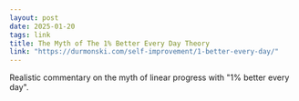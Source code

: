 ```yaml
---
layout: post
date: 2025-01-20
tags: link
title: The Myth of The 1% Better Every Day Theory
link: "https://durmonski.com/self-improvement/1-better-every-day/"
---
```


Realistic commentary on the myth of linear progress with "1% better every day".